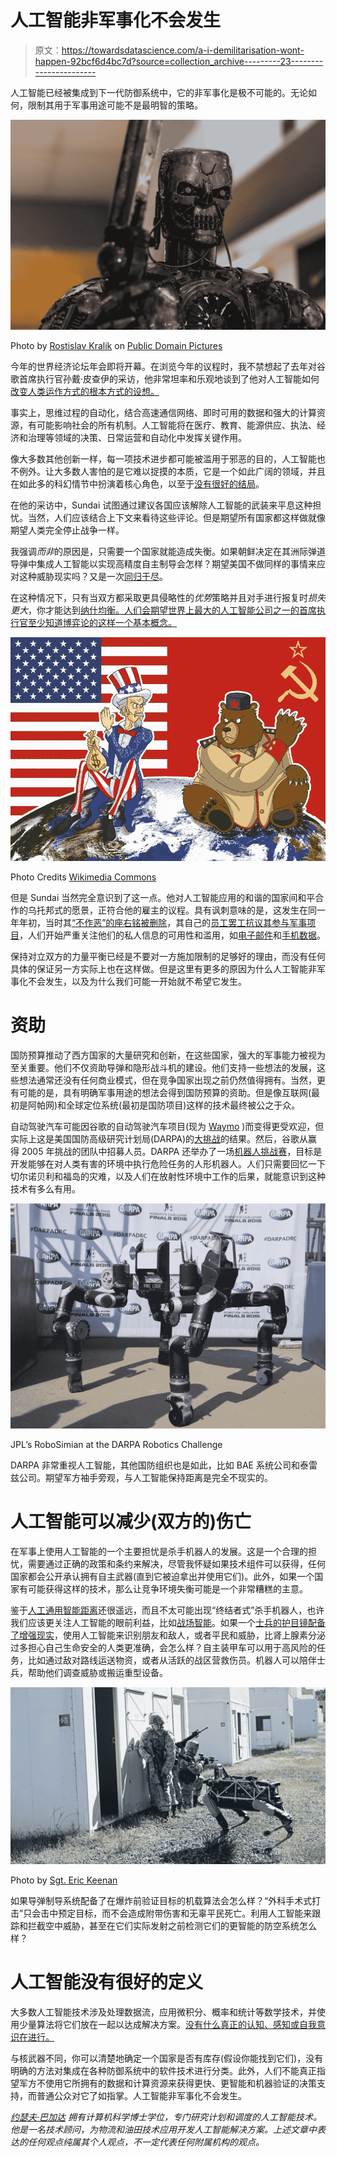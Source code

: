 # 人工智能非军事化不会发生

> 原文：<https://towardsdatascience.com/a-i-demilitarisation-wont-happen-92bcf6d4bc7d?source=collection_archive---------23----------------------->

人工智能已经被集成到下一代防御系统中，它的非军事化是极不可能的。无论如何，限制其用于军事用途可能不是最明智的策略。

![](img/8a9393f34b959481ab0779d17e47d8ef.png)

Photo by [Rostislav Kralik](http://www.photokralik.cz/) on [Public Domain Pictures](https://www.publicdomainpictures.net/en/view-image.php?image=107453&picture=terminator)

今年的世界经济论坛年会即将开幕。在浏览今年的议程时，我不禁想起了去年对谷歌首席执行官孙戴·皮查伊的采访，他非常坦率和乐观地谈到了他对人工智能如何[改变人类运作方式的根本方式的设想。](https://www.weforum.org/agenda/2018/01/google-ceo-ai-will-be-bigger-than-electricity-or-fire/)

事实上，思维过程的自动化，结合高速通信网络、即时可用的数据和强大的计算资源，有可能影响社会的所有机制。人工智能将在医疗、教育、能源供应、执法、经济和治理等领域的决策、日常运营和自动化中发挥关键作用。

像大多数其他创新一样，每一项技术进步都可能被滥用于邪恶的目的，人工智能也不例外。让大多数人害怕的是它难以捉摸的本质，它是一个如此广阔的领域，并且在如此多的科幻情节中扮演着核心角色，以至于[没有很好的结局](https://mashable.com/2018/01/12/black-mirror-ai-ethics-opinion/)。

在他的采访中，Sundai 试图通过建议各国应该解除人工智能的武装来平息这种担忧。当然，人们应该结合上下文来看待这些评论。但是期望所有国家都这样做就像期望人类完全停止战争一样。

我强调*而非*的原因是，只需要一个国家就能造成失衡。如果朝鲜决定在其洲际弹道导弹中集成人工智能以实现高精度自主制导会怎样？期望美国不做同样的事情来应对这种威胁现实吗？又是一次[同归于尽](https://en.wikipedia.org/wiki/Mutual_assured_destruction)。

在这种情况下，只有当双方都采取更具侵略性的*优势*策略并且对手进行报复时*损失更大*，你才能达到[纳什均衡。人们会期望世界上最大的人工智能公司之一的首席执行官至少知道博弈论的这样一个基本概念。](https://en.wikipedia.org/wiki/Nash_equilibrium)

![](img/e53fa21626c32192097d32eb719b02bc.png)

Photo Credits [Wikimedia Commons](https://commons.wikimedia.org/wiki/File:Cold-war-2-investwithalex.jpg)

但是 Sundai 当然完全意识到了这一点。他对人工智能应用的和谐的国家间和平合作的乌托邦式的愿景，正符合他的雇主的议程。具有讽刺意味的是，这发生在同一年年初，当时其[“不作恶”的座右铭被删除](https://gizmodo.com/google-removes-nearly-all-mentions-of-dont-be-evil-from-1826153393)，其自己的[员工罢工抗议其参与军事项目](https://gizmodo.com/google-employees-resign-in-protest-against-pentagon-con-1825729300)，人们开始严重关注他们的私人信息的可用性和滥用，如[电子邮件](https://www.theverge.com/2018/7/3/17533108/google-gmail-privacy-read-email-messages-response)和[手机数据](https://www.cnet.com/news/google-sued-over-keeping-location-data-amid-privacy-concerns/)。

保持对立双方的力量平衡已经是不要对一方施加限制的足够好的理由，而没有任何具体的保证另一方实际上也在这样做。但是这里有更多的原因为什么人工智能非军事化不会发生，以及为什么我们可能一开始就不希望它发生。

# **资助**

国防预算推动了西方国家的大量研究和创新，在这些国家，强大的军事能力被视为至关重要。他们不仅资助导弹和隐形战斗机的建设。他们支持一些想法的发展，这些想法通常还没有任何商业模式，但在竞争国家出现之前仍然值得拥有。当然，更有可能的是，具有明确军事用途的想法会得到国防预算的资助。但是像互联网(最初是阿帕网)和全球定位系统(最初是国防项目)这样的技术最终被公之于众。

自动驾驶汽车可能因谷歌的自动驾驶汽车项目(现为 [Waymo](https://waymo.com/) )而变得更受欢迎，但实际上这是美国国防高级研究计划局(DARPA)的[大挑战](https://www.darpa.mil/about-us/timeline/-grand-challenge-for-autonomous-vehicles)的结果。然后，谷歌从赢得 2005 年挑战的团队中招募人员。DARPA 还举办了一场[机器人挑战赛](https://www.darpa.mil/program/darpa-robotics-challenge)，目标是开发能够在对人类有害的环境中执行危险任务的人形机器人。人们只需要回忆一下切尔诺贝利和福岛的灾难，以及人们在放射性环境中工作的后果，就能意识到这种技术有多么有用。

![](img/fa714620bb09b96aa450778ef8bed3a4.png)

JPL’s RoboSimian at the DARPA Robotics Challenge

DARPA 非常重视人工智能，其他国防组织也是如此，比如 BAE 系统公司和泰雷兹公司。期望军方袖手旁观，与人工智能保持距离是完全不现实的。

# 人工智能可以减少(双方的)伤亡

在军事上使用人工智能的一个主要担忧是杀手机器人的发展。这是一个合理的担忧，需要通过正确的政策和条约来解决，尽管我怀疑如果技术组件可以获得，任何国家都会公开承认拥有自主武器(直到它被迫拿出并使用它们)。此外，如果一个国家有可能获得这样的技术，那么让竞争环境失衡可能是一个非常糟糕的主意。

鉴于[人工通用智能距离](https://www.theverge.com/2018/11/27/18114362/ai-artificial-general-intelligence-when-achieved-martin-ford-book)还很遥远，而且不太可能出现“终结者式”杀手机器人，也许我们应该更关注人工智能的眼前利益，比如[战场智能](https://www.afcea.org/content/ai-will-reboot-armys-battlefield)。如果一个[士兵的护目镜配备了增强现实](https://www.researchgate.net/publication/258716091_Soldier-worn_augmented_reality_system_for_tactical_icon_visualization)，使用人工智能来识别朋友和敌人，或者平民和威胁，比肾上腺素分泌过多担心自己生命安全的人类更准确，会怎么样？自主装甲车可以用于高风险的任务，比如通过敌对路线运送物资，或者从活跃的战区营救伤员。机器人可以陪伴士兵，帮助他们调查威胁或搬运重型设备。

![](img/db73992afd7043f2e38e089721c49439.png)

Photo by [Sgt. Eric Keenan](https://www.marines.mil/Photos/igphoto/2001291268/)

如果导弹制导系统配备了在爆炸前验证目标的机载算法会怎么样？“外科手术式打击”只会击中预定目标，而不会造成附带伤害和无辜平民死亡。利用人工智能来跟踪和拦截空中威胁，甚至在它们实际发射之前检测它们的更智能的防空系统怎么样？

# 人工智能没有很好的定义

大多数人工智能技术涉及处理数据流，应用微积分、概率和统计等数学技术，并使用少量算法将它们放在一起以达成解决方案。[没有什么真正的认知、感知或自我意识在进行。](/https-medium-com-josef-bajada-demystifying-artificial-intelligence-6f5f7a8dd1b0)

与核武器不同，你可以清楚地确定一个国家是否有库存(假设你能找到它们)，没有明确的方法对集成在各种防御系统中的软件技术进行分类。此外，人们不能真正指望军方不使用它所拥有的数据和计算资源来获得更快、更智能和机器验证的决策支持，而普通公众对它了如指掌。人工智能非军事化不会发生。

[*约瑟夫·巴加达*](https://www.linkedin.com/in/josefbajada/) *拥有计算机科学博士学位，专门研究计划和调度的人工智能技术。他是一名技术顾问，为物流和油田技术应用开发人工智能解决方案。上述文章中表达的任何观点纯属其个人观点，不一定代表任何附属机构的观点。*